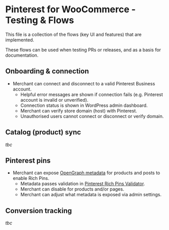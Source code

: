 # Pinterest for WooCommerce - Testing & Flows

This file is a collection of the flows (key UI and features) that are implemented. 

These flows can be used when testing PRs or releases, and as a basis for documentation.

## Onboarding & connection

- Merchant can connect and disconnect to a valid Pinterest Business account.
	- Helpful error messages are shown if connection fails (e.g. Pinterest account is invalid or unverified).
	- Connection status is shown in WordPress admin dashboard.
	- Merchant can verify store domain (host) with Pinterest.
	- Unauthorised users cannot connect or disconnect or verify domain.

## Catalog (product) sync

_tbc_

## Pinterest pins

- Merchant can expose [OpenGraph metadata](https://ogp.me/) for products and posts to enable Rich Pins.
	- Metadata passes validation in [Pinterest Rich Pins Validator](https://developers.pinterest.com/tools/url-debugger/).
	- Merchant can disable for products and/or pages.
	- Merchant can adjust what metadata is exposed via admin settings.

## Conversion tracking

_tbc_


